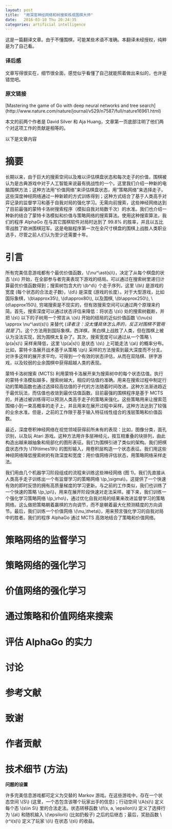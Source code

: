 ```yaml
---
layout: post
title:  "用深度神经网络和树搜索炼成围棋大师"
date:   2016-03-10 Thu 20:24:35
categories: artificial intelligence
---
```


这是一篇翻译文章。由于不懂围棋，可能某些术语不准确。本翻译未经授权，纯粹是为了自己看。

<h3> 译后感</h3>
文章写得很实在，细节很全面，感觉似乎看懂了自己就能照着做出来似的，也许是错觉吧。

<h3>
原文链接
</h3>
[Mastering the game of Go with deep neural networks and tree search](http://www.nature.com/nature/journal/v529/n7587/full/nature16961.html)

<p>
本文的前两个作者是 David Silver 和 Aja Huang，文章第一页底部注明了他们两个对这项工作的贡献是相等的。
</p>

<div class="strike">
   <span> 以下是文章内容 </span>
</div>

<h1> 摘要 </h1>
<p>
长期以来，由于巨大的搜索空间以及难以评估棋盘状态和每次走子的价值，围棋被认为是古典游戏中对于人工智能来说最有挑战性的一个。这里我们介绍一种新的电脑围棋方法；这种方法用“价值网络”来评估棋盘状态，用“策略网络”来选择走子。这些深度神经网络通过一种新颖的方式训练得到；这种方式结合了基于人类高手对弈记录的监督学习和基于自我对局的强化学习。无需向前搜索，这些神经网络达到了目前最强的蒙特卡洛树搜索程序（模拟自我对局数千次）的水准。我们也介绍一种新的结合了蒙特卡洛模拟和价值与策略网络的搜索算法。使用这种搜索算法，我们的程序 AlphaGo 在与其它围棋软件对局时达到了 99.8% 的胜率，并且以五比零战胜了欧洲围棋冠军。这是电脑程序第一次在全尺寸棋盘的围棋上战胜人类职业选手，尽管之前人们认为至少还需要十年。
</p>

<h1> 引言 </h1>
<p>
所有完美信息游戏都有个最优价值函数，\(\nu^\ast(s)\)，决定了从每个棋盘的状态 \(s\) 开始，在全部参与者完美表现下游戏的结局。可以通过在搜索树里递归计算最优价值函数得到；搜索树包含大约 \(b^d\) 个走子序列，这里 \(b\) 是游戏的宽度 (每个状态的合法走子数)，\(d\) 是深度 (游戏的长度）。对于大型游戏，比如国际象棋，\(b\approx35\), \(d\approx80\), 以及围棋, \(b\approx250\), \(d\approx150\), 穷竭搜索是不现实的，但有效搜索空间可以通过两个原理来约简。首先，搜索深度可以通过状态评估来降低：将状态 \(s\) 处的搜索树截断，并把 \(s\) 以下的子树用一个预言从 \(s\) 开始的结局的近似价值函数 \(\nu(s) \approx \nu^\ast(s)\) 来替代 (<i>译者注：没太懂具体怎么弄的，反正对围棋不管用就是了</i>)。这个方法用到国际象棋，西洋棋，黑白棋上战胜了人类，但在围棋上被认为没法实现，因为围棋太复杂了。其次，搜索宽度可以通过从一个策略 \(p(a|s)\) 采样来降低，这里 \(p(a|s)\) 是状态 \(s\) 上可能走法 \(a\) 的概率分布。比如，蒙特卡洛展开战术基于从策略 \(p\) 采样的方法搜索到最大深度而不分支。对许多这样的展开求平均，可得到一个有效的状态评估，从而在双陆棋、拼字游戏，以及较弱的业余围棋中获得超越人类的表现。
</p>

<p>
蒙特卡洛树搜索 (MCTS) 利用蒙特卡洛展开来为搜索树中的每个状态估值。执行的蒙特卡洛模拟越多，搜索树越大，相应的估值约准确。用来在搜索过程中制定行动的策略函数也通过选择较高估值的子代的方法随着时间改进。这种方法渐进趋近于最优玩法，而估值也收敛到最优估值函数。目前最强的围棋程序是基于 MCTS 的，并通过被训练得可以预测人类高手走子的策略来强化。这些策略用来让搜索范围缩小到一束高概率的走子上，并且用来在展开过程中采样。这种方法达到了较强的业余水准。但是，之前的工作限于基于输入特征线性组合的浅层策略和价值函数。
</p>

<p>
最近，深度卷积神经网络在视觉领域获得前所未有的表现：比如，图像分类，面孔识别，以及玩 Atari 游戏。这种方法用许多层神经元，按互相重叠的块排列，由此构造出越来越抽象和局部化的图形表征。我们为围棋引进了类似的架构。我们把棋盘状态作为 \(19\times19\) 的图形输入，用卷积层构造一个状态表征。我们用这些神经网络降低搜索树的有效深度和宽度：用价值网络评估状态，用策略网络采样走法。
</p>

<p>
我们用由几个机器学习阶段组成的流程来训练这些神经网络 (图 1)。我们先直接从人类高手走子训练出一个有监督学习的策略网络 \(p_\sigma\)。这提供了一个快速有效的即时反馈的拥有高质量梯度的学习更新。与之前的工作类似，我们也训练了一个快速的策略 \(p_\pi\)，用来在展开阶段快速对走法采样。接下来，我们训练一个强化学习策略网络 \(p_\rho\)，通过优化自我对局的结果来改进监督学习的策略网络。这么做把策略朝着赢棋的方向调节，而不是朝着最大化预测精度的方向调节。最后，我们训练一个价值网络 \(\nu_\theta\)，用来预言强化学习的自我对局中的胜者。我们的程序 AlphaGo 通过 MCTS 高效地结合了策略和价值网络。
</p>

<h1> 策略网络的监督学习 </h1>

<h1> 策略网络的强化学习 </h1>

<h1> 价值网络的强化学习 </h1>

<h1> 通过策略和价值网络来搜索 </h1>

<h1> 评估 AlphaGo 的实力 </h1>

<h1> 讨论 </h1>

<h1> 参考文献 </h1>

<h1> 致谢 </h1>

<h1> 作者贡献 </h1>

<h1> 技术细节 (方法) </h1>

<b> 问题的设置 </b>
<p>
许多完美信息游戏都可定义为交替的 Markov 游戏。在这些游戏中，存在一个状态空间 \(S\) (这里，一个态包含该哪个玩家出手的信息)；行动空间 \(A(s)\) 定义每个态 \(s\in S\) 里的合法走法。状态转移函数 \(f(s, a, \epsilon)\) 定义了选择行为 \(a\) 和随机输入 \(\epsilon\) (比如扔骰子) 之后的后继态；最后，奖励函数 \(r^i(s)\) 定义了玩家 \(i\) 在状态 \(s\) 的收益。
</p>

